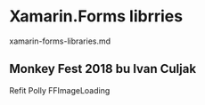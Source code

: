  
# Xamarin.Forms librries 

xamarin-forms-libraries.md

## Monkey Fest 2018 bu Ivan Culjak


 Refit
 Polly
 FFImageLoading